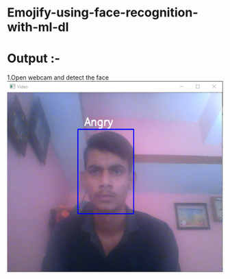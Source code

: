 # Emojify-using-face-recognition-with-ml-dl
# Output :-
1.Open webcam and detect the face
![alt text](https://github.com/YagnikBavishi/Emojify-using-face-recognition-with-ml-dl/blob/master/images/output1.PNG)
